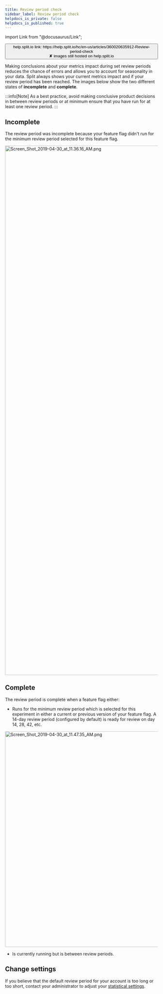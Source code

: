 ```yaml
---
title: Review period check
sidebar_label: Review period check
helpdocs_is_private: false
helpdocs_is_published: true
---
```


import Link from "@docusaurus/Link";

<p>
  <button style={{borderRadius:'8px', border: '1px', fontFamily: 'Courier New', fontWeight:'800', textAlign:'left'}}> help.split.io link: https://help.split.io/hc/en-us/articles/360020635912-Review-period-check <br /> ✘ images still hosted on help.split.io </button>
</p>

Making conclusions about your metrics impact during set review periods reduces the chance of errors and allows you to account for seasonality in your data. Split always shows your current metrics impact and if your review period has been reached. The images below show the two different states of **incomplete** and **complete**.

:::info[Note]
As a best practice, avoid making conclusive product decisions in between review periods or at minimum ensure that you have run for at least one review period.
:::

## Incomplete
 
The review period was incomplete because your feature flag didn't run for the minimum review period selected for this feature flag.  

<p>
  <img src="https://help.split.io/hc/article_attachments/360027414591/Screen_Shot_2019-04-30_at_11.36.16_AM.png" alt="Screen_Shot_2019-04-30_at_11.36.16_AM.png" width="1740" />
</p>

## Complete
 
The review period is complete when a feature flag either: 

* Runs for the minimum review period which is selected for this experiment in either a current or previous version of your feature flag. A 14-day review period (configured by default) is ready for review on day 14, 28, 42, etc.

<p>
  <img src="https://help.split.io/hc/article_attachments/360027414851/Screen_Shot_2019-04-30_at_11.47.35_AM.png" alt="Screen_Shot_2019-04-30_at_11.47.35_AM.png" width="709" />
</p>

* Is currently running but is between review periods.

 ## Change settings
 
If you believe that the default review period for your account is too long or too short, contact your administrator to adjust your [statistical settings](https://help.split.io/hc/en-us/articles/360020640752).

